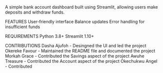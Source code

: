A simple bank account dashboard built using Streamlit, allowing users make deposits and withdraw funds.

FEATURES
User-friendly interface
Balance updates
Error handling for insufficient funds

REQUIREMENTS
Python 3.8+
Streamlit 1.10+

CONTRIBUTIONS
Dasha Ajufoh - Desingned the UI and led the project
Okereke Favour - Maintained the README file and documented the project
Morkah Grace - Contributed the Savings aspect of the project
Awuhe Treasure - Contributed the Account aspect of the project
Okechukwu Angel - Contributed
